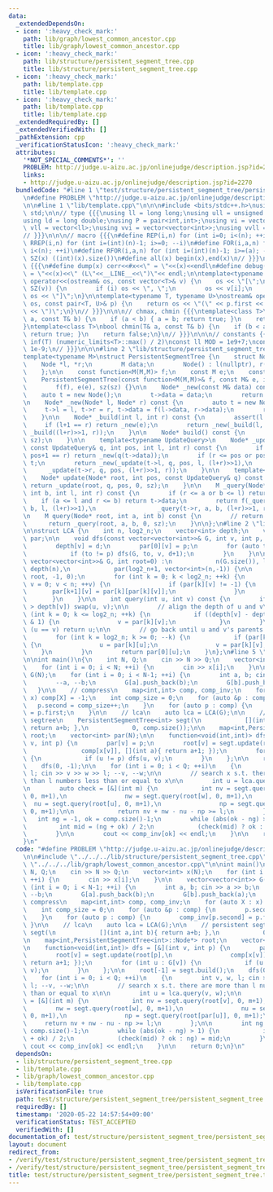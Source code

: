 ```yaml
---
data:
  _extendedDependsOn:
  - icon: ':heavy_check_mark:'
    path: lib/graph/lowest_common_ancestor.cpp
    title: lib/graph/lowest_common_ancestor.cpp
  - icon: ':heavy_check_mark:'
    path: lib/structure/persistent_segment_tree.cpp
    title: lib/structure/persistent_segment_tree.cpp
  - icon: ':heavy_check_mark:'
    path: lib/template.cpp
    title: lib/template.cpp
  - icon: ':heavy_check_mark:'
    path: lib/template.cpp
    title: lib/template.cpp
  _extendedRequiredBy: []
  _extendedVerifiedWith: []
  _pathExtension: cpp
  _verificationStatusIcon: ':heavy_check_mark:'
  attributes:
    '*NOT_SPECIAL_COMMENTS*': ''
    PROBLEM: http://judge.u-aizu.ac.jp/onlinejudge/description.jsp?id=2270
    links:
    - http://judge.u-aizu.ac.jp/onlinejudge/description.jsp?id=2270
  bundledCode: "#line 1 \"test/structure/persistent_segment_tree/persistent_segment_tree.test.cpp\"\
    \n#define PROBLEM \"http://judge.u-aizu.ac.jp/onlinejudge/description.jsp?id=2270\"\
    \n\n#line 1 \"lib/template.cpp\"\n\n\n#include <bits/stdc++.h>\nusing namespace\
    \ std;\n\n// type {{{\nusing ll = long long;\nusing ull = unsigned long long;\n\
    using ld = long double;\nusing P = pair<int,int>;\nusing vi = vector<int>;\nusing\
    \ vll = vector<ll>;\nusing vvi = vector<vector<int>>;\nusing vvll = vector<vector<ll>>;\n\
    // }}}\n\n\n// macro {{{\n#define REP(i,n) for (int i=0; i<(n); ++i)\n#define\
    \ RREP(i,n) for (int i=(int)(n)-1; i>=0; --i)\n#define FOR(i,a,n) for (int i=(a);\
    \ i<(n); ++i)\n#define RFOR(i,a,n) for (int i=(int)(n)-1; i>=(a); --i)\n\n#define\
    \ SZ(x) ((int)(x).size())\n#define all(x) begin(x),end(x)\n// }}}\n\n\n// debug\
    \ {{{\n#define dump(x) cerr<<#x<<\" = \"<<(x)<<endl\n#define debug(x) cerr<<#x<<\"\
    \ = \"<<(x)<<\" (L\"<<__LINE__<<\")\"<< endl;\n\ntemplate<typename T>\nostream&\
    \ operator<<(ostream& os, const vector<T>& v) {\n    os << \"[\";\n    REP (i,\
    \ SZ(v)) {\n        if (i) os << \", \";\n        os << v[i];\n    }\n    return\
    \ os << \"]\";\n}\n\ntemplate<typename T, typename U>\nostream& operator<<(ostream&\
    \ os, const pair<T, U>& p) {\n    return os << \"(\" << p.first << \" \" << p.second\
    \ << \")\";\n}\n// }}}\n\n\n// chmax, chmin {{{\ntemplate<class T>\nbool chmax(T&\
    \ a, const T& b) {\n    if (a < b) { a = b; return true; }\n    return false;\n\
    }\ntemplate<class T>\nbool chmin(T& a, const T& b) {\n    if (b < a) { a = b;\
    \ return true; }\n    return false;\n}\n// }}}\n\n\n// constants {{{\n#define\
    \ inf(T) (numeric_limits<T>::max() / 2)\nconst ll MOD = 1e9+7;\nconst ld EPS =\
    \ 1e-9;\n// }}}\n\n\n#line 2 \"lib/structure/persistent_segment_tree.cpp\"\n\n\
    template<typename M>\nstruct PersistentSegmentTree {\n    struct Node {\n    \
    \    Node *l, *r;\n        M data;\n        Node() : l(nullptr), r(nullptr) {}\n\
    \    };\n\n    const function<M(M,M)> f;\n    const M e;\n    const int sz;\n\n\
    \    PersistentSegmentTree(const function<M(M,M)>& f, const M& e, int sz) :\n\
    \        f(f), e(e), sz(sz) {}\n\n    Node* _new(const M& data) const {\n    \
    \    auto t = new Node();\n        t->data = data;\n        return t;\n    }\n\
    \n    Node* _new(Node* l, Node* r) const {\n        auto t = new Node();\n   \
    \     t->l = l, t->r = r, t->data = f(l->data, r->data);\n        return t;\n\
    \    }\n\n    Node* _build(int l, int r) const {\n        assert(l < r);\n   \
    \     if (l+1 == r) return _new(e);\n        return _new(_build(l, (l+r)>>1),\
    \ _build((l+r)>>1, r));\n    }\n\n    Node* build() const {\n        return _build(0,\
    \ sz);\n    }\n\n    template<typename UpdateQuery>\n    Node* _update(Node* t,\
    \ const UpdateQuery& q, int pos, int l, int r) const {\n        if (pos == l and\
    \ pos+1 == r) return _new(q(t->data));\n        if (r <= pos or pos < l) return\
    \ t;\n        return _new(_update(t->l, q, pos, l, (l+r)>>1),\n              \
    \      _update(t->r, q, pos, (l+r)>>1, r));\n    }\n\n    template<typename UpdateQuery>\n\
    \    Node* update(Node* root, int pos, const UpdateQuery& q) const {\n       \
    \ return _update(root, q, pos, 0, sz);\n    }\n\n    M _query(Node* t, int a,\
    \ int b, int l, int r) const {\n        if (r <= a or b <= l) return e;\n    \
    \    if (a <= l and r <= b) return t->data;\n        return f(_query(t->l, a,\
    \ b, l, (l+r)>>1),\n                 _query(t->r, a, b, (l+r)>>1, r));\n    }\n\
    \n    M query(Node* root, int a, int b) const {\n        // return f[a,b)\n  \
    \      return _query(root, a, b, 0, sz);\n    }\n\n};\n#line 2 \"lib/graph/lowest_common_ancestor.cpp\"\
    \n\nstruct LCA {\n    int n, log2_n;\n    vector<int> depth;\n    vector<vector<int>>\
    \ par;\n\n    void dfs(const vector<vector<int>>& G, int v, int p, int d) {\n\
    \        depth[v] = d;\n        par[0][v] = p;\n        for (auto to : G[v]) {\n\
    \            if (to != p) dfs(G, to, v, d+1);\n        }\n    }\n\n    LCA(const\
    \ vector<vector<int>>& G, int root=0) :\n            n(G.size()), log2_n(log2(n)),\
    \ depth(n),\n            par(log2_n+1, vector<int>(n,-1)) {\n\n        dfs(G,\
    \ root, -1, 0);\n        for (int k = 0; k < log2_n; ++k) {\n            for (int\
    \ v = 0; v < n; ++v) {\n                if (par[k][v] != -1) {\n             \
    \       par[k+1][v] = par[k][par[k][v]];\n                }\n            }\n \
    \       }\n    }\n\n    int query(int u, int v) const {\n        if (depth[u]\
    \ > depth[v]) swap(u, v);\n\n        // align the depth of u and v\n        for\
    \ (int k = 0; k <= log2_n; ++k) {\n            if ((depth[v] - depth[u]) >> k\
    \ & 1) {\n                v = par[k][v];\n            }\n        }\n        if\
    \ (u == v) return u;\n\n        // go back until u and v's parents do not match\n\
    \        for (int k = log2_n; k >= 0; --k) {\n            if (par[k][u] != par[k][v])\
    \ {\n                u = par[k][u];\n                v = par[k][v];\n        \
    \    }\n        }\n        return par[0][u];\n    }\n};\n#line 5 \"test/structure/persistent_segment_tree/persistent_segment_tree.test.cpp\"\
    \n\nint main()\n{\n    int N, Q;\n    cin >> N >> Q;\n    vector<int> x(N);\n\
    \    for (int i = 0; i < N; ++i) {\n        cin >> x[i];\n    }\n\n    vector<vector<int>>\
    \ G(N);\n    for (int i = 0; i < N-1; ++i) {\n        int a, b; cin >> a >> b;\n\
    \        --a, --b;\n        G[a].push_back(b);\n        G[b].push_back(a);\n \
    \   }\n\n    // compress\n    map<int,int> comp, comp_inv;\n    for (auto X :\
    \ x) comp[X] = -1;\n    int comp_size = 0;\n    for (auto &p : comp) {\n     \
    \   p.second = comp_size++;\n    }\n    for (auto p : comp) {\n        comp_inv[p.second]\
    \ = p.first;\n    }\n\n    // lca\n    auto lca = LCA(G);\n\n    // persistent\
    \ segtree\n    PersistentSegmentTree<int> segt(\n            [](int a,int b){\
    \ return a+b; },\n            0, comp.size());\n\n    map<int,PersistentSegmentTree<int>::Node*>\
    \ root;\n    vector<int> par(N);\n\n    function<void(int,int)> dfs = [&](int\
    \ v, int p) {\n        par[v] = p;\n        root[v] = segt.update(root[p],\n \
    \               comp[x[v]], [](int a){ return a+1; });\n        for (int u : G[v])\
    \ {\n            if (u != p) dfs(u, v);\n        }\n    };\n\n    root[-1] = segt.build();\n\
    \    dfs(0, -1);\n\n    for (int i = 0; i < Q; ++i)\n    {\n        int v, w,\
    \ l; cin >> v >> w >> l; --v, --w;\n\n        // search x s.t. there are more\
    \ than l numbers less than or equal to x\n\n        int u = lca.query(v, w);\n\
    \n        auto check = [&](int m) {\n            int nv = segt.query(root[v],\
    \ 0, m+1),\n                nw = segt.query(root[w], 0, m+1),\n              \
    \  nu = segt.query(root[u], 0, m+1),\n                np = segt.query(root[par[u]],\
    \ 0, m+1);\n\n            return nv + nw - nu - np >= l;\n        };\n\n     \
    \   int ng = -1, ok = comp.size()-1;\n        while (abs(ok - ng) > 1) {\n   \
    \         int mid = (ng + ok) / 2;\n            (check(mid) ? ok : ng) = mid;\n\
    \        }\n\n        cout << comp_inv[ok] << endl;\n    }\n\n    return 0;\n\
    }\n"
  code: "#define PROBLEM \"http://judge.u-aizu.ac.jp/onlinejudge/description.jsp?id=2270\"\
    \n\n#include \"../../../lib/structure/persistent_segment_tree.cpp\"\n#include\
    \ \"../../../lib/graph/lowest_common_ancestor.cpp\"\n\nint main()\n{\n    int\
    \ N, Q;\n    cin >> N >> Q;\n    vector<int> x(N);\n    for (int i = 0; i < N;\
    \ ++i) {\n        cin >> x[i];\n    }\n\n    vector<vector<int>> G(N);\n    for\
    \ (int i = 0; i < N-1; ++i) {\n        int a, b; cin >> a >> b;\n        --a,\
    \ --b;\n        G[a].push_back(b);\n        G[b].push_back(a);\n    }\n\n    //\
    \ compress\n    map<int,int> comp, comp_inv;\n    for (auto X : x) comp[X] = -1;\n\
    \    int comp_size = 0;\n    for (auto &p : comp) {\n        p.second = comp_size++;\n\
    \    }\n    for (auto p : comp) {\n        comp_inv[p.second] = p.first;\n   \
    \ }\n\n    // lca\n    auto lca = LCA(G);\n\n    // persistent segtree\n    PersistentSegmentTree<int>\
    \ segt(\n            [](int a,int b){ return a+b; },\n            0, comp.size());\n\
    \n    map<int,PersistentSegmentTree<int>::Node*> root;\n    vector<int> par(N);\n\
    \n    function<void(int,int)> dfs = [&](int v, int p) {\n        par[v] = p;\n\
    \        root[v] = segt.update(root[p],\n                comp[x[v]], [](int a){\
    \ return a+1; });\n        for (int u : G[v]) {\n            if (u != p) dfs(u,\
    \ v);\n        }\n    };\n\n    root[-1] = segt.build();\n    dfs(0, -1);\n\n\
    \    for (int i = 0; i < Q; ++i)\n    {\n        int v, w, l; cin >> v >> w >>\
    \ l; --v, --w;\n\n        // search x s.t. there are more than l numbers less\
    \ than or equal to x\n\n        int u = lca.query(v, w);\n\n        auto check\
    \ = [&](int m) {\n            int nv = segt.query(root[v], 0, m+1),\n        \
    \        nw = segt.query(root[w], 0, m+1),\n                nu = segt.query(root[u],\
    \ 0, m+1),\n                np = segt.query(root[par[u]], 0, m+1);\n\n       \
    \     return nv + nw - nu - np >= l;\n        };\n\n        int ng = -1, ok =\
    \ comp.size()-1;\n        while (abs(ok - ng) > 1) {\n            int mid = (ng\
    \ + ok) / 2;\n            (check(mid) ? ok : ng) = mid;\n        }\n\n       \
    \ cout << comp_inv[ok] << endl;\n    }\n\n    return 0;\n}\n"
  dependsOn:
  - lib/structure/persistent_segment_tree.cpp
  - lib/template.cpp
  - lib/graph/lowest_common_ancestor.cpp
  - lib/template.cpp
  isVerificationFile: true
  path: test/structure/persistent_segment_tree/persistent_segment_tree.test.cpp
  requiredBy: []
  timestamp: '2020-05-22 14:57:54+09:00'
  verificationStatus: TEST_ACCEPTED
  verifiedWith: []
documentation_of: test/structure/persistent_segment_tree/persistent_segment_tree.test.cpp
layout: document
redirect_from:
- /verify/test/structure/persistent_segment_tree/persistent_segment_tree.test.cpp
- /verify/test/structure/persistent_segment_tree/persistent_segment_tree.test.cpp.html
title: test/structure/persistent_segment_tree/persistent_segment_tree.test.cpp
---
```

